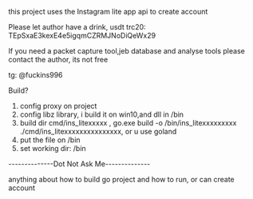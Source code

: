 this project uses the Instagram lite app api to create account

Please let author have a drink, usdt trc20: TEpSxaE3kexE4e5igqmCZRMJNoDiQeWx29

If you need a packet capture tool,jeb database and analyse tools please contact the author, its not free

tg: @fuckins996

Build?
1. config proxy on project
2. config libz library, i build it on win10,and dll in /bin
3. build dir cmd/ins_litexxxxx , go.exe build -o /bin/ins_litexxxxxxxxx ./cmd/ins_litexxxxxxxxxxxxxxx, or u use goland 
4. put the file on /bin
5. set working dir: /bin


--------------Dot Not Ask Me-------------- 

anything about how to build go project and how to run, or can create account
